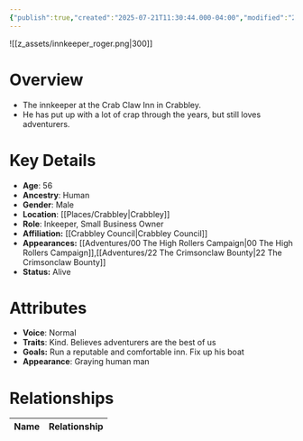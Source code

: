 ```yaml
---
{"publish":true,"created":"2025-07-21T11:30:44.000-04:00","modified":"2025-10-22T09:16:00.273-04:00","published":"2025-10-22T09:16:00.273-04:00","cssclasses":"","Age":"56","Ancestry":"Human","Gender":"Male","Location":["[[Crabbley]]"],"Role":["Inkeeper, Small Business Owner"],"Affiliation":["[[Crabbley Council]]"],"Appearances":["[[00 The High Rollers Campaign]]","[[22 The Crimsonclaw Bounty]]"],"Status":"Alive","Authors":["Jordan"]}
---
```


![[z_assets/innkeeper_roger.png|300]]

# Overview
- The innkeeper at the Crab Claw Inn in Crabbley. 
- He has put up with a lot of crap through the years, but still loves adventurers.

# Key Details
- **Age**: 56
- **Ancestry**: Human
- **Gender**: Male
- **Location**: [[Places/Crabbley\|Crabbley]]
- **Role**: Inkeeper, Small Business Owner
- **Affiliation:** [[Crabbley Council\|Crabbley Council]]
- **Appearances:** [[Adventures/00 The High Rollers Campaign\|00 The High Rollers Campaign]],[[Adventures/22 The Crimsonclaw Bounty\|22 The Crimsonclaw Bounty]]
- **Status:** Alive

# Attributes
- **Voice**: Normal
- **Traits**: Kind. Believes adventurers are the best of us
- **Goals:** Run a reputable and comfortable inn. Fix up his boat
- **Appearance**: Graying human man

# Relationships

| Name  | Relationship |
| ----- | ------------ |
